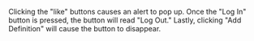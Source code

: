 Clicking the "like" buttons causes an alert to pop up. 
Once the "Log In" button is pressed, the button will read "Log Out." 
Lastly, clicking "Add Definition" will cause the button to disappear.
